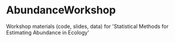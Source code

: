 # AbundanceWorkshop
Workshop materials (code, slides, data) for 'Statistical Methods for Estimating Abundance in Ecology'
